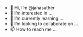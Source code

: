 - 👋 Hi, I’m @janasuther
- 👀 I’m interested in ...
- 🌱 I’m currently learning ...
- 💞️ I’m looking to collaborate on ...
- 📫 How to reach me ...

<!---
janasuther/janasuther is a ✨ special ✨ repository because its `README.md` (this file) appears on your GitHub profile.
You can click the Preview link to take a look at your changes.
--->
